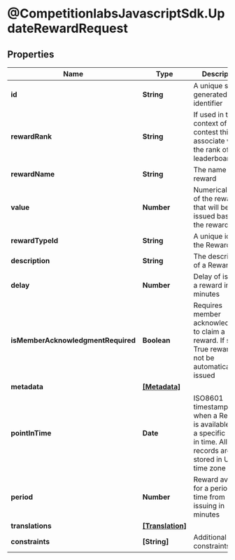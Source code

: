 # @CompetitionlabsJavascriptSdk.UpdateRewardRequest

## Properties

Name | Type | Description | Notes
------------ | ------------- | ------------- | -------------
**id** | **String** | A unique system generated identifier | 
**rewardRank** | **String** | If used in the context of contest this will associate with the rank of the leaderboard | [optional] 
**rewardName** | **String** | The name of a reward | [optional] 
**value** | **Number** | Numerical value of the reward that will be issued based on the reward type | [optional] 
**rewardTypeId** | **String** | A unique id of the Reward Type | [optional] 
**description** | **String** | The description of a Reward | [optional] 
**delay** | **Number** | Delay of issuing a reward in minutes | [optional] [default to 0]
**isMemberAcknowledgmentRequired** | **Boolean** | Requires member acknowledgment to claim a reward. If set to True reward will not be automatically issued | [optional] [default to false]
**metadata** | [**[Metadata]**](docs/Metadata.md) |  | [optional] 
**pointInTime** | **Date** | ISO8601 timestamp for when a Reward is available until a specific point in time. All records are stored in UTC time zone | [optional] 
**period** | **Number** | Reward available for a period of time from issuing in minutes | [optional] [default to 0]
**translations** | [**[Translation]**](docs/Translation.md) |  | [optional] 
**constraints** | **[String]** | Additional constraints | [optional] 


